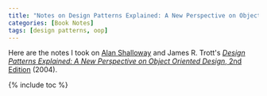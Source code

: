 ```yaml
---
title: "Notes on Design Patterns Explained: A New Perspective on Object Oriented Design, 2nd Edition"
categories: [Book Notes]
tags: [design patterns, oop]
---
```


Here are the notes I took on [Alan Shalloway](https://twitter.com/alshalloway) and James R. Trott's [*Design Patterns Explained: A New Perspective on Object Oriented Design*, 2nd Edition](https://www.amazon.com/dp/0321247140) (2004).

{% include toc %}